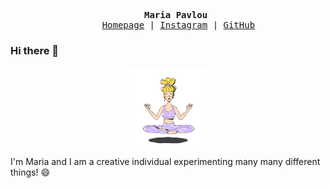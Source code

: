 <p>
  <pre align="center">
    <strong>Maria Pavlou </strong>
    <a href="https://maria-paul.github.io/">Homepage</a> | <a href="https://www.instagram.com/radioactivebunnies/">Instagram</a> | <a href="https://github.com/maria-paul">GitHub</a></pre>
 </p>

### Hi there 👋

<p align="center">
  <img src="./floating-maria-small.gif" alt="floating maria" width="25%" />
</p>

I'm Maria and I am a creative individual experimenting many many different things! 😄

<!--
**maria-paul/maria-paul** is a ✨ _special_ ✨ repository because its `README.md` (this file) appears on your GitHub profile.

Here are some ideas to get you started:

- 🔭 I’m currently working on ...
- 🌱 I’m currently learning ...
- 👯 I’m looking to collaborate on ...
- 🤔 I’m looking for help with ...
- 💬 Ask me about ...
- 📫 How to reach me: ...
- 😄 Pronouns: ...
- ⚡ Fun fact: ...
-->

